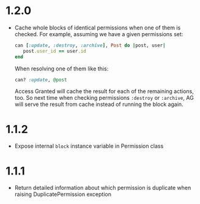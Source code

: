 # 1.2.0

- Cache whole blocks of identical permissions when one of them is checked.
  For example, assuming we have a given permissions set:

  ```ruby
  can [:update, :destroy, :archive], Post do |post, user|
     post.user_id == user.id
  end
  ```

  When resolving one of them like this:

  ```ruby
  can? :update, @post
  ```

  Access Granted will cache the result for each of the remaining actions, too.
  So next time when checking permissions `:destroy` or `:archive`, AG will serve the result from cache instead of running the block again.


# 1.1.2

- Expose internal `block` instance variable in Permission class

# 1.1.1

- Return detailed information about which permission is duplicate when raising DuplicatePermission exception
